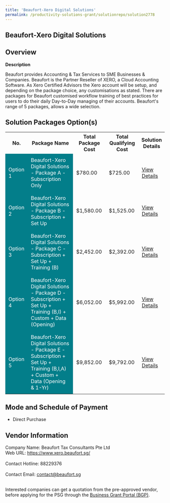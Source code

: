 ```yaml
---
title: 'Beaufort-Xero Digital Solutions'
permalink: /productivity-solutions-grant/solutionrepo/solution2778
---
```


## Beaufort-Xero Digital Solutions

## Overview

**Description**

Beaufort provides Accounting & Tax Services to SME Businesses & Companies. Beaufort is the Partner Reseller of XERO, a Cloud Accounting Software.
As Xero Certified Advisors the Xero account will be setup, and depending on the package choice, any customisations as stated. There are packages for Beaufort customised workflow training of best practices for users to do their daily Day-to-Day managing of their accounts. 
Beaufort's range of 5 packages, allows a wide selection.

## Solution Packages Option(s)

<table>
<tr>
<th><b>No.</b></th>
<th><b>Package Name</b></th>
<th><b>Total Package Cost</b></th>
<th><b>Total Qualifying Cost</b></th>
<th><b>Solution Details</b></th>
</tr>
<tr>
<td style='padding: 10px; background-color: #037E8A; color: #FFFFFF;'>Option 1</td>
<td style='padding: 10px; background-color: #037E8A; color: #FFFFFF;'>Beaufort-Xero Digital Solutions - Package A - Subscription Only</td>
<td style='padding: 10px;'>$780.00</td>
<td style='padding: 10px;'>$725.00</td>
<td style='padding: 10px;'><a href='https://www.gobusiness.gov.sg/images/psg/Beaufort-Xero_20210237_Desensitised_Annex_3_Part_1.pdf' target='_blank'>View Details</a></td>
</tr>
<tr>
<td style='padding: 10px; background-color: #037E8A; color: #FFFFFF;'>Option 2</td>
<td style='padding: 10px; background-color: #037E8A; color: #FFFFFF;'>Beaufort-Xero Digital Solutions - Package B - Subscription + Set Up</td>
<td style='padding: 10px;'>$1,580.00</td>
<td style='padding: 10px;'>$1,525.00</td>
<td style='padding: 10px;'><a href='https://www.gobusiness.gov.sg/images/psg/Beaufort-Xero_20210237_Desensitised_Annex_3_Part_2.pdf' target='_blank'>View Details</a></td>
</tr>
<tr>
<td style='padding: 10px; background-color: #037E8A; color: #FFFFFF;'>Option 3</td>
<td style='padding: 10px; background-color: #037E8A; color: #FFFFFF;'>Beaufort-Xero Digital Solutions - Package C - Subscription + Set Up + Training (B)</td>
<td style='padding: 10px;'>$2,452.00</td>
<td style='padding: 10px;'>$2,392.00</td>
<td style='padding: 10px;'><a href='https://www.gobusiness.gov.sg/images/psg/Beaufort-Xero_20210237_Desensitised_Annex_3_Part_3.pdf' target='_blank'>View Details</a></td>
</tr>
<tr>
<td style='padding: 10px; background-color: #037E8A; color: #FFFFFF;'>Option 4</td>
<td style='padding: 10px; background-color: #037E8A; color: #FFFFFF;'>Beaufort-Xero Digital Solutions - Package D - Subscription + Set Up + Training (B,I) + Custom + Data (Opening)</td>
<td style='padding: 10px;'>$6,052.00</td>
<td style='padding: 10px;'>$5,992.00</td>
<td style='padding: 10px;'><a href='https://www.gobusiness.gov.sg/images/psg/Beaufort-Xero_20210237_Desensitised_Annex_3_Part_45.pdf' target='_blank'>View Details</a></td>
</tr>
<tr>
<td style='padding: 10px; background-color: #037E8A; color: #FFFFFF;'>Option 5</td>
<td style='padding: 10px; background-color: #037E8A; color: #FFFFFF;'>Beaufort-Xero Digital Solutions - Package E - Subscription + Set Up + Training (B,I,A) + Custom + Data (Opening & 1-Yr)</td>
<td style='padding: 10px;'>$9,852.00</td>
<td style='padding: 10px;'>$9,792.00</td>
<td style='padding: 10px;'><a href='https://www.gobusiness.gov.sg/images/psg/Beaufort-Xero_20210237_Desensitised_Annex_3_Part_67.pdf' target='_blank'>View Details</a></td>
</tr>
</table>

## Mode and Schedule of Payment

 - Direct Purchase

## Vendor Information

 Company Name: Beaufort Tax Consultants Pte Ltd<br>Web URL: https://www.xero.beaufort.sg/ <br><br>Contact Hotline: 88229376 <br><br>Contact Email: contact@beaufort.sg <br><br>

Interested companies can get a quotation from the pre-approved vendor, before applying for the PSG through the <a href='https://www.businessgrants.gov.sg/' target='_blank' rel='noopener'>Business Grant Portal (BGP)</a>.

<script src="/jquery/resize-tables.js"></script>
